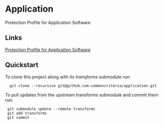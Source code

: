 Application
===========

Protection Profile for Application Software


## Links
[Protection Profile for Application Software](http://common-criteria.rhcloud.com/application/output/application-release.html)

## Quickstart
To clone this project along with its _transforms_ submodule run:

````
  git clone --recursive git@github.com:commoncriteria/application.git
````
To pull updates from the upstream transforms submodule and commit them run:
````
 git submodule update --remote transforms
 git add transforms
 git commit
````
